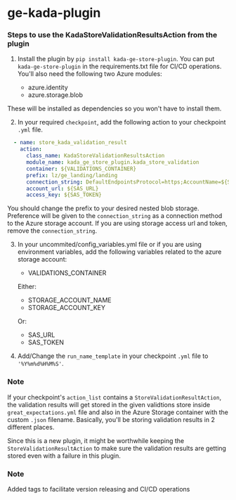 # ge-kada-plugin

### Steps to use the KadaStoreValidationResultsAction from the plugin

1. Install the plugin by `pip install kada-ge-store-plugin`. You can put `kada-ge-store-plugin` in the requirements.txt file for CI/CD operations. You'll also need the following two Azure modules:

    * azure.identity
    * azure.storage.blob

These will be installed as dependencies so you won't have to install them.

2. In your required `checkpoint`, add the following action to your checkpoint `.yml` file.

```yml
  - name: store_kada_validation_result
    action:
      class_name: KadaStoreValidationResultsAction
      module_name: kada_ge_store_plugin.kada_store_validation
      container: ${VALIDATIONS_CONTAINER}
      prefix: lz/ge_landing/landing
      connection_string: DefaultEndpointsProtocol=https;AccountName=${STORAGE_ACCOUNT_NAME};AccountKey=${STORAGE_ACCOUNT_KEY};EndpointSuffix=core.windows.net
      account_url: ${SAS_URL}
      access_key: ${SAS_TOKEN}
```

You should change the prefix to your desired nested blob storage. Preference will be given to the `connection_string` as a connection method to the Azure storage account. If you are using storage access url and token, remove the `connection_string`. 

3. In your uncommited/config_variables.yml file or if you are using environment variables, add the following variables related to the azure storage account:

    * VALIDATIONS_CONTAINER

    Either:

    * STORAGE_ACCOUNT_NAME
    * STORAGE_ACCOUNT_KEY

    Or:

    * SAS_URL
    * SAS_TOKEN
    
4. Add/Change the `run_name_template` in your checkpoint `.yml` file to `'%Y%m%d%H%M%S'`.

### Note

If your checkpoint's `action_list` contains a `StoreValidationResultAction`, the validation results will get stored in the given validtions store inside `great_expectations.yml` file and also in the Azure Storage container with the custom `.json` filename. Basically, you'll be storing validation results in 2 different places.

Since this is a new plugin, it might be worthwhile keeping the `StoreValidationResultAction` to make sure the validation results are getting stored even with a failure in this plugin.

### Note

Added tags to facilitate version releasing and CI/CD operations
